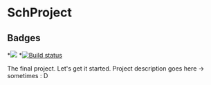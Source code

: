 # SchProject
Badges
------
*<a href="https://zenhub.com"><img src="https://raw.githubusercontent.com/ZenHubIO/support/master/zenhub-badge.png"></a>
*[![Build status](https://ci.appveyor.com/api/projects/status/sv51yamhc4o0k1me?svg=true)](https://ci.appveyor.com/project/TheDancs/schproject)

The final project. Let's get it started.
Project description goes here -> sometimes : D
